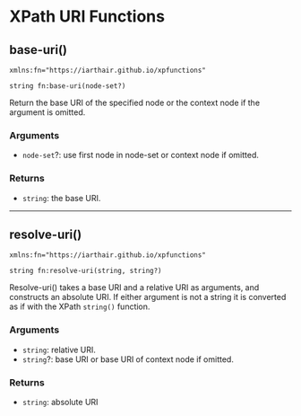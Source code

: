 # XPath URI Functions

## base-uri()
```xquery
xmlns:fn="https://iarthair.github.io/xpfunctions"

string fn:base-uri(node-set?)
```

Return the base URI of the specified node or the context node
if the argument is omitted.

### Arguments

* `node-set`?: use first node in node-set or context node if omitted.

### Returns

* `string`: the base URI.

---

## resolve-uri()
```xquery
xmlns:fn="https://iarthair.github.io/xpfunctions"

string fn:resolve-uri(string, string?)
```

Resolve-uri() takes a base URI and a relative URI as arguments, and
constructs an absolute URI.  If either argument is
not a string it is converted as if with the XPath `string()` function.

### Arguments

* `string`: relative URI.
* `string`?: base URI or base URI of context node if omitted.

### Returns

* `string`: absolute URI

